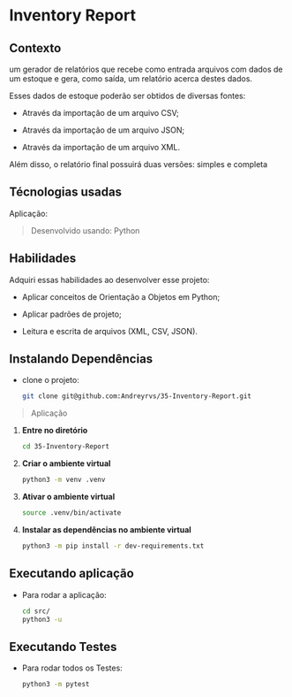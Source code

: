 # Inventory Report

## Contexto

um gerador de relatórios que recebe como entrada arquivos com dados de um estoque e gera, como saída, um relatório acerca destes dados.

Esses dados de estoque poderão ser obtidos de diversas fontes:

- Através da importação de um arquivo CSV;

- Através da importação de um arquivo JSON;

- Através da importação de um arquivo XML.

Além disso, o relatório final possuirá duas versões: simples e completa

## Técnologias usadas

Aplicação:

> Desenvolvido usando: Python

## Habilidades

Adquiri essas habilidades ao desenvolver esse projeto:

- Aplicar conceitos de Orientação a Objetos em Python;

- Aplicar padrões de projeto;

- Leitura e escrita de arquivos (XML, CSV, JSON).

## Instalando Dependências

- clone o projeto:

    ```bash
    git clone git@github.com:Andreyrvs/35-Inventory-Report.git
    ```

> Aplicação

1. **Entre no diretório**

    ```bash
    cd 35-Inventory-Report
    ```

2. **Criar o ambiente virtual**

    ```bash
    python3 -m venv .venv
    ```

3. **Ativar o ambiente virtual**

    ```bash
    source .venv/bin/activate
    ```

4. **Instalar as dependências no ambiente virtual**

    ```bash
    python3 -m pip install -r dev-requirements.txt
    ```

## Executando aplicação

- Para rodar a aplicação:

  ```bash
  cd src/
  python3 -u
  ```

## Executando Testes

- Para rodar todos os Testes:

  ```bash
  python3 -m pytest
  ```
